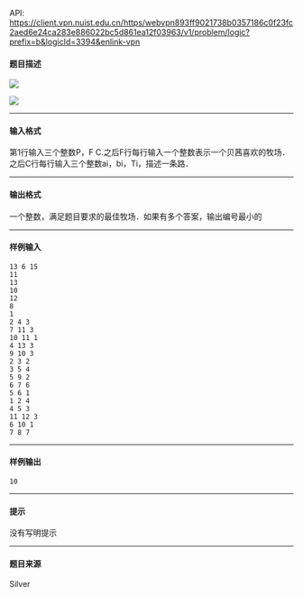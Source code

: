 API: https://client.vpn.nuist.edu.cn/https/webvpn893ff9021738b0357186c0f23fc2aed6e24ca283e886022bc5d861ea12f03963/v1/problem/logic?prefix=b&logicId=3394&enlink-vpn

#### 题目描述

![](../file/3394_0.jpg)

![](../file/3394_1.jpg)

---

#### 输入格式

第1行输入三个整数P，F C.之后F行每行输入一个整数表示一个贝茜喜欢的牧场．之后C行每行输入三个整数ai，bi，Ti，描述一条路．

---

#### 输出格式

一个整数，满足题目要求的最佳牧场．如果有多个答案，输出编号最小的

---

#### 样例输入
```
13 6 15
11
13
10
12
8
1
2 4 3
7 11 3
10 11 1
4 13 3
9 10 3
2 3 2
3 5 4
5 9 2
6 7 6
5 6 1
1 2 4
4 5 3
11 12 3
6 10 1
7 8 7
```

---

#### 样例输出
```
10
```

---

#### 提示

没有写明提示

---

#### 题目来源

Silver